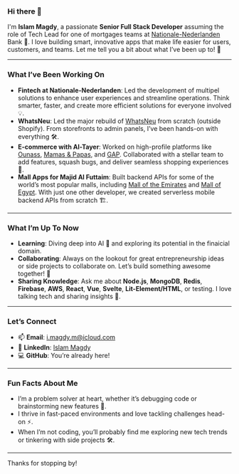 ### Hi there 👋  

I'm **Islam Magdy**, a passionate **Senior Full Stack Developer** assuming the role of Tech Lead for one of mortgages teams at [Nationale-Nederlanden](https://nn.nl) Bank 🏦. I love building smart, innovative apps that make life easier for users, customers, and teams. Let me tell you a bit about what I’ve been up to! 🚀  

---

### **What I’ve Been Working On**  

- **Fintech at Nationale-Nederlanden**: Led the development of multipel solutions to enhance user experiences and streamline operations. Think smarter, faster, and create more efficient solutions for everyone involved 💡.  
- **WhatsNeu**: Led the major rebuild of [WhatsNeu](https://whatsneu.gg/) from scratch (outside Shopify). From storefronts to admin panels, I’ve been hands-on with everything 🛠️.  
- **E-commerce with Al-Tayer**: Worked on high-profile platforms like [Ounass](https://ounass.ae), [Mamas & Papas](https://www.mamasandpapas.ae/), and [GAP](https://gap.ae/). Collaborated with a stellar team to add features, squash bugs, and deliver seamless shopping experiences 🛒.  
- **Mall Apps for Majid Al Futtaim**: Built backend APIs for some of the world’s most popular malls, including [Mall of the Emirates](https://www.malloftheemirates.com/) and [Mall of Egypt](https://www.mallofegypt.com/). With just one other developer, we created serverless mobile backend APIs from scratch 🏗️.  

---

### **What I’m Up To Now**  

- **Learning**: Diving deep into AI 🐹 and exploring its potential in the finaicial domain.  
- **Collaborating**: Always on the lookout for great entrepreneurship ideas or side projects to collaborate on. Let’s build something awesome together! 🤝  
- **Sharing Knowledge**: Ask me about **Node.js**, **MongoDB**, **Redis**, **Firebase**, **AWS**, **React**, **Vue**, **Svelte**, **Lit-Element/HTML**, or testing. I love talking tech and sharing insights 💬.  

---

### **Let’s Connect**  

- 📫 **Email**: i.magdy.m@icloud.com  
- 💼 **LinkedIn**: [Islam Magdy](https://linkedin.com/in/imagdy/)  
- 💻 **GitHub**: You’re already here!  

---

### **Fun Facts About Me**  

- I’m a problem solver at heart, whether it’s debugging code or brainstorming new features 🧩.  
- I thrive in fast-paced environments and love tackling challenges head-on ⚡.  
- When I’m not coding, you’ll probably find me exploring new tech trends or tinkering with side projects 🛠️.  

---

Thanks for stopping by!
